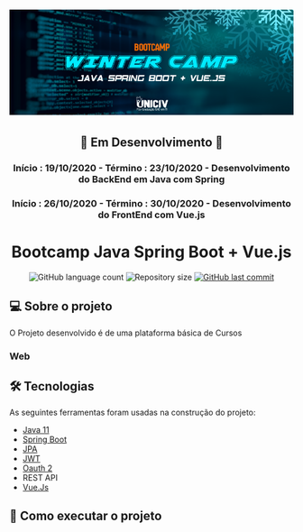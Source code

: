 <h1 align="center">
    <img alt="WinterCamp" title="#WinterCamp" src="./assets/wintercamplogo.png" />
</h1>
<h2 align="center">🚧 Em Desenvolvimento 🚧</h2>
<h3 align="center">Início : 19/10/2020 - Término : 23/10/2020 - Desenvolvimento do BackEnd em Java com Spring</h3>
<h3 align="center">Início : 26/10/2020 - Término : 30/10/2020 - Desenvolvimento do FrontEnd com Vue.js</h3>
<h1 align="center">Bootcamp Java Spring Boot + Vue.js</h1>

<p align="center">
  <img alt="GitHub language count" src="https://img.shields.io/github/languages/count/brunoemferreira/UNICIV-Winter-Camp-Spring-Vue?color=%2304D361">

 <img alt="Repository size" src="https://img.shields.io/github/repo-size/brunoemferreira/UNICIV-Winter-Camp-Spring-Vue">

  <a href="https://github.com/tgmarinho/nlw1/commits/master">
    <img alt="GitHub last commit" src="https://img.shields.io/github/last-commit/brunoemferreira/UNICIV-Winter-Camp-Spring-Vue">
  </a>

</p>

## 💻 Sobre o projeto

O Projeto desenvolvido é de uma plataforma básica de Cursos

### Web

## 🛠 Tecnologias

As seguintes ferramentas foram usadas na construção do projeto:

- [Java 11](https://www.oracle.com/java/technologies/javase-jdk11-downloads.html)
- [Spring Boot](https://spring.io/projects/spring-boot)
- [JPA](https://spring.io/projects/spring-data-jpa)
- [JWT](https://jwt.io/)
- [Oauth 2](https://oauth.net/2/)
- REST API
- [Vue.Js](https://vuejs.org/)

## 🚀 Como executar o projeto
